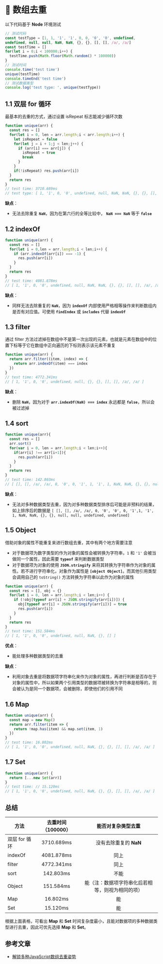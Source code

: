 # :japanese_ogre: 数组去重

<!-- markdownlint-disable MD033 -->

以下代码基于 **Node** <Badge text="v10.15.0"/> 环境测试

```js
// 测试代码
const testType = [1, 1, '1', '1', 0, 0, '0', '0', undefined,
undefined, null, null, NaN, NaN, {}, {}, [], [], /a/, /a/]
const testTime = []
for(let i = 0;i < 100000;i++) {
  testTime.push(Math.floor(Math.random() * 100000))
}
// 测试时间
console.time('test time')
unique(testTime)
console.timeEnd('test time')
// 测试数据类型
console.log('test type: ', unique(testType))
```

## 1.1 双层 for 循环

最基本的去重的方式，通过设置 isRepeat 标志能减少循环次数

```js
function unique(arr) {
  const res = []
  for(let i = 0, len = arr.length;i < arr.length;i++) {
    let isRepeat = false
    for(let j = i + 1;j < len;j++) {
      if (arr[i] === arr[j]) {
        isRepeat = true
        break
      }
    }
    if(!isRepeat) res.push(arr[i])
  }
  return res
}
// test time: 3710.689ms
// test type: [ 1, '1', 0, '0', undefined, null, NaN, NaN, {}, {}, [], [], /a/, /a/ ]
```

**缺点**：

- 无法去除重复 **`NaN`**，因为在第六行的全等比较中， **`NaN === NaN`** 等于 **`false`**

## 1.2 indexOf

```js
function unique(arr) {
  const res = []
  for(let i = 0,len = arr.length;i < len;i++) {
    if (arr.indexOf(arr[i]) === -1) {
      res.push(arr[i])
    }
  }
  return res
}
// test time: 4081.878ms
// [ 1, '1', 0, '0', undefined, null, NaN, NaN, {}, {}, [], [], /a/, /a/ ]
```

**缺点**：

- 同样无法去除重复的 **`NaN`**，因为 **`indexOf`** 内部使用严格相等操作来判断数组内是否有对应值。可使用 **`findIndex`** 或 **`includes`** 代替 **`indexOf`**

## 1.3 filter

通过 filter 方法过滤掉在数组中不是第一次出现的元素，也就是元素在数组中的位置下标等于它在数组中正向遍历的下标则表示该元素不重复

```js
function unique(arr) {
  return arr.filter((item, index) => {
    return arr.indexOf(item) === index
  })
}
// test time: 4772.341ms
// [ 1, '1', 0, '0', undefined, null, {}, {}, [], [], /a/, /a/ ]
```

**缺点**：

- 删除 **`NaN`**，因为对于 **`arr.indexOf(NaN) === index`** 永远都是 **`false`**，所以会被过滤掉

## 1.4 sort

```js
function unique(arr){
  const res = []
  arr.sort()
  for(var i = 0, len = arr.length;i < len;i++){
    if(arr[i] !== arr[i+1]){
      res.push(arr[i])
    }
  }
  return res
}
// test time: 142.803ms
// [ [], [], /a/, /a/, 0, '0', 0, '1', 1, '1', 1, NaN, NaN, {}, {}, null ]
```

**缺点**：

- 无法对多种数据类型去重，因为对多种数据类型排序后可能是非预料的结果，如上排序后的数据是 `[ [], [], /a/, /a/, 0, '0', '0', 0, '1',1, '1', 1, NaN, NaN, {}, {}, null, null, undefined, undefined]`

## 1.5 Object

借助对象的属性不能重复来进行数组去重，其中有两个地方需要注意

- 对于数据项为数字类型的作为对象的属性会被转换为字符串，`1` 和 `'1'` 会被当做同一个属性，因此需要 **`typeof`** 来判断数据类型
- 对于数据项为对象的使用 **`JSON.stringify`** 来将其转换为字符串作为对象的属性。若不进行字符串化，对象作为属性是 **`[object Object]`**。而其他引用类型会调用自己的 `toString()` 方法转换为字符串以此作为对象的属性

```js
function unique(arr) {
  const res = [], obj = {}
  for(let i = 0, len = arr.length;i < len;i++) {
    if (!obj[typeof arr[i] + JSON.stringify(arr[i])]) {
      obj[typeof arr[i] + JSON.stringify(arr[i])] = true
      res.push(arr[i])
    }
  }
  return res
}
// test time: 151.584ms
// [ 1, '1', 0, '0', undefined, null, NaN, {}, [] ]
```

**优点**：

- 能处理多种数据类型的去重

**缺点**：

- 利用对象去重是将数据项字符串化来作为对象的属性，再进行判断是否存在于对象的属性中，所以如果两个引用类型的数据项被转换为字符串是相等的，则会被认为是同一个数据项，会被删除，即使他们的引用不同

## 1.6 Map

```js
function unique(arr) {
  const map = new Map()
  return arr.filter(item => {
    return !map.has(item) && map.set(item, 1)
  })
}
// test time: 16.802ms
// [ 1, '1', 0, '0', undefined, null, NaN, {}, {}, [], [], /a/, /a/ ]
```

## 1.7 Set

```js
function unique(arr) {
  return [...new Set(arr)]
}
// test time: // 15.120ms
// [ 1, '1', 0, '0', undefined, null, NaN, {}, {}, [], [], /a/, /a/ ]
```

## 总结

| 方法 | 去重时间（100000） | 能否对复杂类型去重 |
| ------------- |:-------------:| :-----: |
| 双层 for 循环 | 3710.689ms | 没有去除重复的 **NaN** |
| indexOf | 4081.878ms | 同上 |
| filter | 4772.341ms | 同上 |
| sort | 142.803ms | 不能 |
| Object | 151.584ms | 能（注：数据项字符串化后若相等，则视为相同的项） |
| Map | 16.802ms | 能 |
| Set | 15.120ms | 能 |

根据上面表格，可看出 **Map** 和 **Set** 时间复杂度最小，且能对数据项的多种数据类型进行去重，因此可优先选择 **Map** 和 **Set**。

## 参考文章

- [解锁多种JavaScript数组去重姿势](https://juejin.im/post/6844903608467587085#heading-0)
